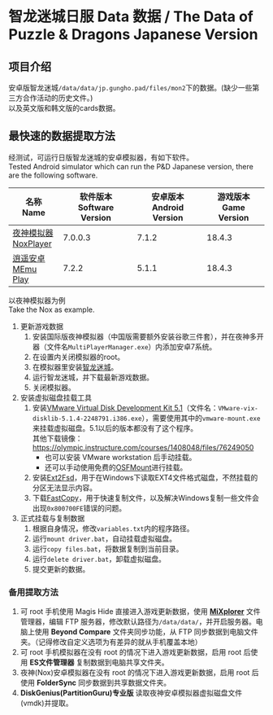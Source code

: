 # 智龙迷城日服 Data 数据 / The Data of Puzzle & Dragons Japanese Version

## 项目介绍
安卓版智龙迷城`/data/data/jp.gungho.pad/files/mon2`下的数据。(缺少一些第三方合作活动的历史文件。)  
以及英文版和韩文版的cards数据。

## 最快速的数据提取方法
经测试，可运行日版智龙迷城的安卓模拟器，有如下软件。  
Tested Android simulator which can run the P&D Japanese version, there are the following software.

| 名称<br>Name | 软件版本<br>Software Version | 安卓版本<br>Android Version | 游戏版本<br>Game Version |
| --- | --- | --- | --- |
|[夜神模拟器](https://www.yeshen.com/)<br>[NoxPlayer](https://www.bignox.com/)| 7.0.0.3 | 7.1.2 | 18.4.3 |
|[逍遥安卓](http://www.xyaz.cn/)<br>[MEmu Play](https://www.memuplay.com)| 7.2.2 | 5.1.1 | 18.4.3 |

以夜神模拟器为例  
Take the Nox as example.
1. 更新游戏数据
	1. 安装国际版夜神模拟器（中国版需要额外安装谷歌三件套），并在夜神多开器（文件名`MultiPlayerManager.exe`）内添加安卓7系统。
	1. 在设置内关闭模拟器的root。
	1. 在模拟器里安装[智龙迷城](https://play.google.com/store/apps/details?id=jp.gungho.pad)。
	1. 运行智龙迷城，并下载最新游戏数据。
	1. 关闭模拟器。
1. 安装虚拟磁盘挂载工具
	1. 安装[VMware Virtual Disk Development Kit 5.1](https://my.vmware.com/group/vmware/details?downloadGroup=VSP510-VDDK-514&productId=285)（文件名：`VMware-vix-disklib-5.1.4-2248791.i386.exe`），需要使用其中的`vmware-mount.exe`来挂载虚拟磁盘。5.1以后的版本都没有了这个程序。  
	其他下载镜像：https://olympic.instructure.com/courses/1408048/files/76249050
		* 也可以安装 VMware workstation 后手动挂载。
		* 还可以手动使用免费的[OSFMount](https://www.osforensics.com/tools/mount-disk-images.html)进行挂载。
	1. 安装[Ext2Fsd](http://www.ext2fsd.com/)，用于在Windows下读取EXT4文件格式磁盘，不然挂载的分区无法显示内容。
	1. 下载[FastCopy](https://github.com/Mapaler/FastCopy-M)，用于快速复制文件，以及解决Windows复制一些文件会出现`0x800700FE`错误的问题。
1. 正式挂载与复制数据
	1. 根据自身情况，修改`variables.txt`内的程序路径。
	1. 运行`mount driver.bat`，自动挂载虚拟磁盘。
	1. 运行`copy files.bat`，将数据复制到当前目录。
	1. 运行`delete driver.bat`，卸载虚拟磁盘。
	1. 提交更新的数据。
### 备用提取方法
1. 可 root 手机使用 Magis Hide 直接进入游戏更新数据，使用 [**MiXplorer**](https://mixplorer.com/) 文件管理器，编辑 FTP 服务器，修改默认路径为`/data/data/`，并开启服务器。电脑上使用 **Beyond Compare** 文件夹同步功能，从 FTP 同步数据到电脑文件夹。（记得修改自定义选项为有差异的就从手机覆盖本地）
1. 可 root 手机模拟器在没有 root 的情况下进入游戏更新数据，启用 root 后使用 **ES文件管理器** 复制数据到电脑共享文件夹。
1. 夜神(Nox)安卓模拟器在没有 root 的情况下进入游戏更新数据，启用 root 后使用 **FolderSync** 同步数据到共享数据文件夹。
1. **DiskGenius(PartitionGuru)专业版** 读取夜神安卓模拟器虚拟磁盘文件(vmdk)并提取。